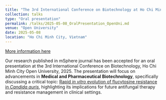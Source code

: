 ```yaml
---
title: "The 3rd International Conference on Biotechnology at Ho Chi Minh City Open University 2025"
collection: talks
type: "Oral presentation"
permalink: /talks/2025-05-08_OralPresentation_OpenUni.md
venue: "Open University"
date: 2025-05-08
location: "Ho Chi Minh City, Vietnam"
---
```


[More information here](https://biotech.ou.edu.vn/conference-2025/)

Our research published in mSphere journal has been accepted for an oral presentation at the 3rd International Conference on Biotechnology, Ho Chi Minh City Open University, 2025. The presentation will focus on advancements in **Medical and Pharmaceutical Biotechnology**, specifically discussing a critical topic: [Rapid _in vitro_ evolution of flucytosine resistance in _Candida auris_](https://doi.org/10.1128/msphere.00977-24), highlighting its implications for future antifungal therapy and resistance management in clinical settings.
